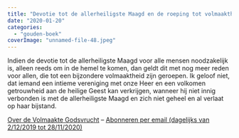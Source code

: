 ```yaml
---
title: "Devotie tot de allerheiligste Maagd en de roeping tot volmaaktheid"
date: "2020-01-20"
categories: 
  - "gouden-boek"
coverImage: "unnamed-file-48.jpeg"
---
```


Indien de devotie tot de allerheiligste Maagd voor alle mensen noodzakelijk is, alleen reeds om in de hemel te komen, dan geldt dit met nog meer reden voor allen, die tot een bijzondere volmaaktheid zijn geroepen. Ik geloof niet, dat iemand een intieme vereniging met onze Heer en een volkomen getrouwheid aan de heilige Geest kan verkrijgen, wanneer hij niet innig verbonden is met de allerheiligste Maagd en zich niet geheel en al verlaat op haar bijstand.

[Over de Volmaakte Godsvrucht](/blog/een-jaar-lang-volmaakte-godsvrucht/) – [Abonneren per email (dagelijks van 2/12/2019 tot 28/11/2020)](http://eepurl.com/9RKvX)
